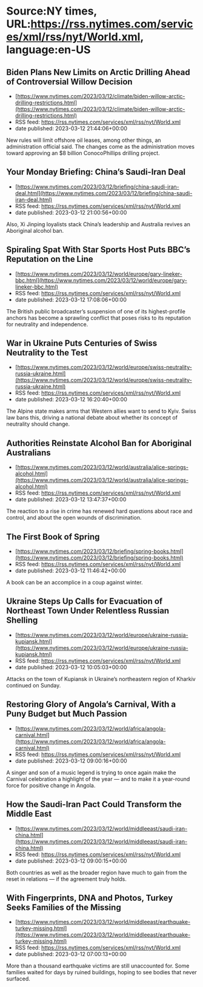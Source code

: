 # Source:NY times, URL:https://rss.nytimes.com/services/xml/rss/nyt/World.xml, language:en-US

## Biden Plans New Limits on Arctic Drilling Ahead of Controversial Willow Decision
 - [https://www.nytimes.com/2023/03/12/climate/biden-willow-arctic-drilling-restrictions.html](https://www.nytimes.com/2023/03/12/climate/biden-willow-arctic-drilling-restrictions.html)
 - RSS feed: https://rss.nytimes.com/services/xml/rss/nyt/World.xml
 - date published: 2023-03-12 21:44:06+00:00

New rules will limit offshore oil leases, among other things, an administration official said. The changes come as the administration moves toward approving an $8 billion ConocoPhillips drilling project.

## Your Monday Briefing: China’s Saudi-Iran Deal
 - [https://www.nytimes.com/2023/03/12/briefing/china-saudi-iran-deal.html](https://www.nytimes.com/2023/03/12/briefing/china-saudi-iran-deal.html)
 - RSS feed: https://rss.nytimes.com/services/xml/rss/nyt/World.xml
 - date published: 2023-03-12 21:00:56+00:00

Also, Xi Jinping loyalists stack China’s leadership and Australia revives an Aboriginal alcohol ban.

## Spiraling Spat With Star Sports Host Puts BBC’s Reputation on the Line
 - [https://www.nytimes.com/2023/03/12/world/europe/gary-lineker-bbc.html](https://www.nytimes.com/2023/03/12/world/europe/gary-lineker-bbc.html)
 - RSS feed: https://rss.nytimes.com/services/xml/rss/nyt/World.xml
 - date published: 2023-03-12 17:08:06+00:00

The British public broadcaster’s suspension of one of its highest-profile anchors has become a sprawling conflict that poses risks to its reputation for neutrality and independence.

## War in Ukraine Puts Centuries of Swiss Neutrality to the Test
 - [https://www.nytimes.com/2023/03/12/world/europe/swiss-neutrality-russia-ukraine.html](https://www.nytimes.com/2023/03/12/world/europe/swiss-neutrality-russia-ukraine.html)
 - RSS feed: https://rss.nytimes.com/services/xml/rss/nyt/World.xml
 - date published: 2023-03-12 16:20:40+00:00

The Alpine state makes arms that Western allies want to send to Kyiv. Swiss law bans this, driving a national debate about whether its concept of neutrality should change.

## Authorities Reinstate Alcohol Ban for Aboriginal Australians
 - [https://www.nytimes.com/2023/03/12/world/australia/alice-springs-alcohol.html](https://www.nytimes.com/2023/03/12/world/australia/alice-springs-alcohol.html)
 - RSS feed: https://rss.nytimes.com/services/xml/rss/nyt/World.xml
 - date published: 2023-03-12 13:47:37+00:00

The reaction to a rise in crime has renewed hard questions about race and control, and about the open wounds of discrimination.

## The First Book of Spring
 - [https://www.nytimes.com/2023/03/12/briefing/spring-books.html](https://www.nytimes.com/2023/03/12/briefing/spring-books.html)
 - RSS feed: https://rss.nytimes.com/services/xml/rss/nyt/World.xml
 - date published: 2023-03-12 11:46:42+00:00

A book can be an accomplice in a coup against winter.

## Ukraine Steps Up Calls for Evacuation of Northeast Town Under Relentless Russian Shelling
 - [https://www.nytimes.com/2023/03/12/world/europe/ukraine-russia-kupiansk.html](https://www.nytimes.com/2023/03/12/world/europe/ukraine-russia-kupiansk.html)
 - RSS feed: https://rss.nytimes.com/services/xml/rss/nyt/World.xml
 - date published: 2023-03-12 10:05:03+00:00

Attacks on the town of Kupiansk in Ukraine’s northeastern region of Kharkiv continued on Sunday.

## Restoring Glory of Angola’s Carnival, With a Puny Budget but Much Passion
 - [https://www.nytimes.com/2023/03/12/world/africa/angola-carnival.html](https://www.nytimes.com/2023/03/12/world/africa/angola-carnival.html)
 - RSS feed: https://rss.nytimes.com/services/xml/rss/nyt/World.xml
 - date published: 2023-03-12 09:00:16+00:00

A singer and son of a music legend is trying to once again make the Carnival celebration a highlight of the year — and to make it a year-round force for positive change in Angola.

## How the Saudi-Iran Pact Could Transform the Middle East
 - [https://www.nytimes.com/2023/03/12/world/middleeast/saudi-iran-china.html](https://www.nytimes.com/2023/03/12/world/middleeast/saudi-iran-china.html)
 - RSS feed: https://rss.nytimes.com/services/xml/rss/nyt/World.xml
 - date published: 2023-03-12 09:00:15+00:00

Both countries as well as the broader region have much to gain from the reset in relations — if the agreement truly holds.

## With Fingerprints, DNA and Photos, Turkey Seeks Families of the Missing
 - [https://www.nytimes.com/2023/03/12/world/middleeast/earthquake-turkey-missing.html](https://www.nytimes.com/2023/03/12/world/middleeast/earthquake-turkey-missing.html)
 - RSS feed: https://rss.nytimes.com/services/xml/rss/nyt/World.xml
 - date published: 2023-03-12 07:00:13+00:00

More than a thousand earthquake victims are still unaccounted for. Some families waited for days by ruined buildings, hoping to see bodies that never surfaced.


